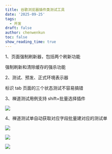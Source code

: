 ```yaml
---
title: 谷歌浏览器插件类测试工具
date: '2025-09-25'
tags:
  - 开发
draft: false
author: chenwenkun
toc: false
show_reading_time: true
---
```

1、页面强制刷新器，包括两个刷新功能

强制刷新和清除缓存的强杀功能

2、测试、预发、正式环境表示器

标识 tab 页面的三个状态测试不容易搞错

3、禅道测试用例支持 shift+批量选择插件

![](https://prod-files-secure.s3.us-west-2.amazonaws.com/c205fb54-92b2-4987-8be3-972b67d27acc/7ca8990d-2ef0-4ad6-8256-c807dbb8b3d5/image.png?X-Amz-Algorithm=AWS4-HMAC-SHA256&X-Amz-Content-Sha256=UNSIGNED-PAYLOAD&X-Amz-Credential=ASIAZI2LB466W7KYCEP2%2F20251008%2Fus-west-2%2Fs3%2Faws4_request&X-Amz-Date=20251008T004828Z&X-Amz-Expires=3600&X-Amz-Security-Token=IQoJb3JpZ2luX2VjEBkaCXVzLXdlc3QtMiJGMEQCIDQeTCm6lVMleUuyf5Dg7fPicPPljDl78VTptvJDyGDuAiA2rje8dFsZPI7V9EQM%2Fm9aUiTVnqiWbSVi8ed6cyVdfyqIBAiy%2F%2F%2F%2F%2F%2F%2F%2F%2F%2F8BEAAaDDYzNzQyMzE4MzgwNSIMXTucWvmAgZA2xh5mKtwDBnUYaGdheEdbmQw3b9H7jo%2BlHfStkLk7Q%2FYUpTm5wx29XCsvSNvNM3wjyGIzqoiskqFfDNWKr9qD%2Bw7gKJFjZJ1Liq7God6BV%2BikXjvq%2Fncl2D0lVsmAtGdBrJMMZGnYZe%2BbPsKeavBTq4OlVlKsKn4aAAd9SoBqd2PoZNXzD8zAaQ8Y6%2FVt9xjq5CtlqQyBCQarsF0InYTbBSp7D9d9U8TMnG2EwagrfJptufCSduxVFiU8gFSOYTdlmv7eLglRkXlJKX4D5ReYogu%2BU6wwUFuyMTp22KCuHfDzMLCs0OZ8zBXSzcWUMMViBwY8RZ2kAEyV6pi%2BNbd62A%2BhHeJr%2BGSy9RCyULYSDmuHi26H3fgGhjg6MAZXm%2F%2FyO%2Bd3RA6qgdbMm19zDmT55%2B3Ujt%2BQs50waKQJM3ER1weT%2FODDGuin%2FVWwdFKRxM%2F%2FLqcUnQH9xQ2kcCmBA7SI2PbmYgZ4OEA%2BkGpMWakx1ERvP3DMlFNwkZNYJkQbBPNXQci2PCjbGbtysypPOoPN4zGxpv7P5ep%2FqriyR4IufNIIgwumsKP3GbwXq0rVL03X%2F8T1%2BLHL3MZGpN5ZcooTmhVpX01CbF2MRgUi4q6jUPJrDXEGAKZ3sLjg5lZ3KhJfiOgw%2FOaWxwY6pgHLsaX7iAlwUbWVj12Kvj0rJEKuYIU9hx5eOn64nU74%2BUez%2BrH%2BmkLS%2FaQoiqScULEbkbX7jrP5kMKlpslRjKqJJkl0cSpxYeuMspyVIj8ez%2BYOvdpt4FnZX1gDjkuujxtfhneTQjCsdRvMuRgg2IbB9KqjtInFbmWn3f57J%2Fj%2FRt8eisiXSnEFXUfGBBSG4JXzmyh1EADn9JNTr2V6aFA9VXtjok7d&X-Amz-Signature=dbe6610ffc9e4836622ab10703a7edd94a63692c3c0d10707642c6203a2a3d79&X-Amz-SignedHeaders=host&x-amz-checksum-mode=ENABLED&x-id=GetObject)

4、禅道测试单自动获取对应字段批量建对应的测试单

![](https://prod-files-secure.s3.us-west-2.amazonaws.com/c205fb54-92b2-4987-8be3-972b67d27acc/1ea39b01-dd1c-4a56-bb09-4fe87447f5c7/image.png?X-Amz-Algorithm=AWS4-HMAC-SHA256&X-Amz-Content-Sha256=UNSIGNED-PAYLOAD&X-Amz-Credential=ASIAZI2LB466W7KYCEP2%2F20251008%2Fus-west-2%2Fs3%2Faws4_request&X-Amz-Date=20251008T004828Z&X-Amz-Expires=3600&X-Amz-Security-Token=IQoJb3JpZ2luX2VjEBkaCXVzLXdlc3QtMiJGMEQCIDQeTCm6lVMleUuyf5Dg7fPicPPljDl78VTptvJDyGDuAiA2rje8dFsZPI7V9EQM%2Fm9aUiTVnqiWbSVi8ed6cyVdfyqIBAiy%2F%2F%2F%2F%2F%2F%2F%2F%2F%2F8BEAAaDDYzNzQyMzE4MzgwNSIMXTucWvmAgZA2xh5mKtwDBnUYaGdheEdbmQw3b9H7jo%2BlHfStkLk7Q%2FYUpTm5wx29XCsvSNvNM3wjyGIzqoiskqFfDNWKr9qD%2Bw7gKJFjZJ1Liq7God6BV%2BikXjvq%2Fncl2D0lVsmAtGdBrJMMZGnYZe%2BbPsKeavBTq4OlVlKsKn4aAAd9SoBqd2PoZNXzD8zAaQ8Y6%2FVt9xjq5CtlqQyBCQarsF0InYTbBSp7D9d9U8TMnG2EwagrfJptufCSduxVFiU8gFSOYTdlmv7eLglRkXlJKX4D5ReYogu%2BU6wwUFuyMTp22KCuHfDzMLCs0OZ8zBXSzcWUMMViBwY8RZ2kAEyV6pi%2BNbd62A%2BhHeJr%2BGSy9RCyULYSDmuHi26H3fgGhjg6MAZXm%2F%2FyO%2Bd3RA6qgdbMm19zDmT55%2B3Ujt%2BQs50waKQJM3ER1weT%2FODDGuin%2FVWwdFKRxM%2F%2FLqcUnQH9xQ2kcCmBA7SI2PbmYgZ4OEA%2BkGpMWakx1ERvP3DMlFNwkZNYJkQbBPNXQci2PCjbGbtysypPOoPN4zGxpv7P5ep%2FqriyR4IufNIIgwumsKP3GbwXq0rVL03X%2F8T1%2BLHL3MZGpN5ZcooTmhVpX01CbF2MRgUi4q6jUPJrDXEGAKZ3sLjg5lZ3KhJfiOgw%2FOaWxwY6pgHLsaX7iAlwUbWVj12Kvj0rJEKuYIU9hx5eOn64nU74%2BUez%2BrH%2BmkLS%2FaQoiqScULEbkbX7jrP5kMKlpslRjKqJJkl0cSpxYeuMspyVIj8ez%2BYOvdpt4FnZX1gDjkuujxtfhneTQjCsdRvMuRgg2IbB9KqjtInFbmWn3f57J%2Fj%2FRt8eisiXSnEFXUfGBBSG4JXzmyh1EADn9JNTr2V6aFA9VXtjok7d&X-Amz-Signature=a309fd8ec23994bfc3b0c16e279a509012ef3699a968125027939d3f127826b0&X-Amz-SignedHeaders=host&x-amz-checksum-mode=ENABLED&x-id=GetObject)

![](https://prod-files-secure.s3.us-west-2.amazonaws.com/c205fb54-92b2-4987-8be3-972b67d27acc/fa727f1d-546c-42aa-9508-d8d3d1275bcd/image.png?X-Amz-Algorithm=AWS4-HMAC-SHA256&X-Amz-Content-Sha256=UNSIGNED-PAYLOAD&X-Amz-Credential=ASIAZI2LB466W7KYCEP2%2F20251008%2Fus-west-2%2Fs3%2Faws4_request&X-Amz-Date=20251008T004828Z&X-Amz-Expires=3600&X-Amz-Security-Token=IQoJb3JpZ2luX2VjEBkaCXVzLXdlc3QtMiJGMEQCIDQeTCm6lVMleUuyf5Dg7fPicPPljDl78VTptvJDyGDuAiA2rje8dFsZPI7V9EQM%2Fm9aUiTVnqiWbSVi8ed6cyVdfyqIBAiy%2F%2F%2F%2F%2F%2F%2F%2F%2F%2F8BEAAaDDYzNzQyMzE4MzgwNSIMXTucWvmAgZA2xh5mKtwDBnUYaGdheEdbmQw3b9H7jo%2BlHfStkLk7Q%2FYUpTm5wx29XCsvSNvNM3wjyGIzqoiskqFfDNWKr9qD%2Bw7gKJFjZJ1Liq7God6BV%2BikXjvq%2Fncl2D0lVsmAtGdBrJMMZGnYZe%2BbPsKeavBTq4OlVlKsKn4aAAd9SoBqd2PoZNXzD8zAaQ8Y6%2FVt9xjq5CtlqQyBCQarsF0InYTbBSp7D9d9U8TMnG2EwagrfJptufCSduxVFiU8gFSOYTdlmv7eLglRkXlJKX4D5ReYogu%2BU6wwUFuyMTp22KCuHfDzMLCs0OZ8zBXSzcWUMMViBwY8RZ2kAEyV6pi%2BNbd62A%2BhHeJr%2BGSy9RCyULYSDmuHi26H3fgGhjg6MAZXm%2F%2FyO%2Bd3RA6qgdbMm19zDmT55%2B3Ujt%2BQs50waKQJM3ER1weT%2FODDGuin%2FVWwdFKRxM%2F%2FLqcUnQH9xQ2kcCmBA7SI2PbmYgZ4OEA%2BkGpMWakx1ERvP3DMlFNwkZNYJkQbBPNXQci2PCjbGbtysypPOoPN4zGxpv7P5ep%2FqriyR4IufNIIgwumsKP3GbwXq0rVL03X%2F8T1%2BLHL3MZGpN5ZcooTmhVpX01CbF2MRgUi4q6jUPJrDXEGAKZ3sLjg5lZ3KhJfiOgw%2FOaWxwY6pgHLsaX7iAlwUbWVj12Kvj0rJEKuYIU9hx5eOn64nU74%2BUez%2BrH%2BmkLS%2FaQoiqScULEbkbX7jrP5kMKlpslRjKqJJkl0cSpxYeuMspyVIj8ez%2BYOvdpt4FnZX1gDjkuujxtfhneTQjCsdRvMuRgg2IbB9KqjtInFbmWn3f57J%2Fj%2FRt8eisiXSnEFXUfGBBSG4JXzmyh1EADn9JNTr2V6aFA9VXtjok7d&X-Amz-Signature=5811e0355f88cf0b78b0dffcf70f1325d3da6a76091785a2e676660cf9013429&X-Amz-SignedHeaders=host&x-amz-checksum-mode=ENABLED&x-id=GetObject)

![](https://prod-files-secure.s3.us-west-2.amazonaws.com/c205fb54-92b2-4987-8be3-972b67d27acc/2a374ca8-3be3-4978-8ee1-2331f1db0267/image.png?X-Amz-Algorithm=AWS4-HMAC-SHA256&X-Amz-Content-Sha256=UNSIGNED-PAYLOAD&X-Amz-Credential=ASIAZI2LB466W7KYCEP2%2F20251008%2Fus-west-2%2Fs3%2Faws4_request&X-Amz-Date=20251008T004828Z&X-Amz-Expires=3600&X-Amz-Security-Token=IQoJb3JpZ2luX2VjEBkaCXVzLXdlc3QtMiJGMEQCIDQeTCm6lVMleUuyf5Dg7fPicPPljDl78VTptvJDyGDuAiA2rje8dFsZPI7V9EQM%2Fm9aUiTVnqiWbSVi8ed6cyVdfyqIBAiy%2F%2F%2F%2F%2F%2F%2F%2F%2F%2F8BEAAaDDYzNzQyMzE4MzgwNSIMXTucWvmAgZA2xh5mKtwDBnUYaGdheEdbmQw3b9H7jo%2BlHfStkLk7Q%2FYUpTm5wx29XCsvSNvNM3wjyGIzqoiskqFfDNWKr9qD%2Bw7gKJFjZJ1Liq7God6BV%2BikXjvq%2Fncl2D0lVsmAtGdBrJMMZGnYZe%2BbPsKeavBTq4OlVlKsKn4aAAd9SoBqd2PoZNXzD8zAaQ8Y6%2FVt9xjq5CtlqQyBCQarsF0InYTbBSp7D9d9U8TMnG2EwagrfJptufCSduxVFiU8gFSOYTdlmv7eLglRkXlJKX4D5ReYogu%2BU6wwUFuyMTp22KCuHfDzMLCs0OZ8zBXSzcWUMMViBwY8RZ2kAEyV6pi%2BNbd62A%2BhHeJr%2BGSy9RCyULYSDmuHi26H3fgGhjg6MAZXm%2F%2FyO%2Bd3RA6qgdbMm19zDmT55%2B3Ujt%2BQs50waKQJM3ER1weT%2FODDGuin%2FVWwdFKRxM%2F%2FLqcUnQH9xQ2kcCmBA7SI2PbmYgZ4OEA%2BkGpMWakx1ERvP3DMlFNwkZNYJkQbBPNXQci2PCjbGbtysypPOoPN4zGxpv7P5ep%2FqriyR4IufNIIgwumsKP3GbwXq0rVL03X%2F8T1%2BLHL3MZGpN5ZcooTmhVpX01CbF2MRgUi4q6jUPJrDXEGAKZ3sLjg5lZ3KhJfiOgw%2FOaWxwY6pgHLsaX7iAlwUbWVj12Kvj0rJEKuYIU9hx5eOn64nU74%2BUez%2BrH%2BmkLS%2FaQoiqScULEbkbX7jrP5kMKlpslRjKqJJkl0cSpxYeuMspyVIj8ez%2BYOvdpt4FnZX1gDjkuujxtfhneTQjCsdRvMuRgg2IbB9KqjtInFbmWn3f57J%2Fj%2FRt8eisiXSnEFXUfGBBSG4JXzmyh1EADn9JNTr2V6aFA9VXtjok7d&X-Amz-Signature=011f9968d8ab3b44482e526d8321680c0ff8548b41bcc7f496a5d58066ff64c0&X-Amz-SignedHeaders=host&x-amz-checksum-mode=ENABLED&x-id=GetObject)
